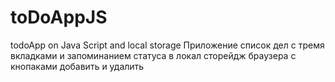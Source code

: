 # toDoAppJS
todoApp on Java Script and local storage
Приложение список дел с тремя вкладками и запоминанием статуса в локал сторейдж браузера с кнопаками добавить и удалить
